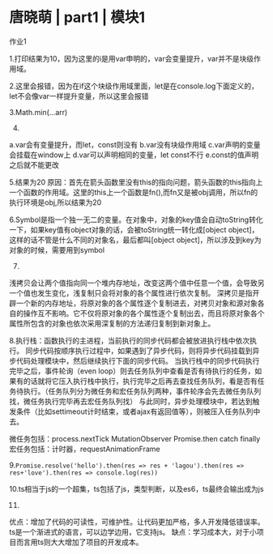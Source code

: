 # 唐晓萌 | part1 | 模块1
作业1

1.打印结果为10，因为这里的i是用var申明的，var会变量提升，var并不是块级作用域。

2.这里会报错，因为在if这个块级作用域里面，let是在console.log下面定义的，let不会像var一样提升变量，所以这里会报错

3.Math.min(...arr)

4.
a.var会有变量提升，而let，const则没有
b.var没有块级作用域
c.var声明的变量会挂载在window上
d.var可以声明相同的变量，let const不行
e.const的值声明之后就不能更改

5.结果为20    原因：首先在箭头函数里没有this的指向问题，箭头函数的this指向上一个函数的作用域。这里的this上一个函数是fn(),而fn又是被obj调用，所以fn的执行环境是obj,所以结果为20

6.Symbol是指一个独一无二的变量。在对象中，对象的key值会自动toString转化一下，如果key值有object对象的话，会被toString统一转化成[object object]，这样的话不管是什么不同的对象名，最后都叫[object object]，所以涉及到key为对象的时候，需要用到symbol

7.
浅拷贝会让两个值指向同一个堆内存地址，改变这两个值中任意一个值，会导致另一个值也发生变化，浅复制只会将对象的各个属性进行依次复制。
深拷贝是指开辟一个新的内存地址，将原对象的各个属性逐个复制进去，对拷贝对象和源对象各自的操作互不影响。它不仅将原对象的各个属性逐个复制出去，而且将原对象各个属性所包含的对象也依次采用深复制的方法递归复制到新对象上。

8.执行栈：函数执行的主进程，当前执行的同步代码都会被放进执行栈中依次执行。
同步代码按顺序执行过程中，如果遇到了异步代码，则将异步代码挂载到异步代码处理模块中，然后继续执行下面的同步代码。
当执行栈中的同步代码执行完毕之后，事件轮询（even loop）则去任务队列中查看是否有待执行的任务，如果有的话就将它压入执行栈中执行，执行完毕之后再去查找任务队列，看是否有任务待执行。（任务队列分为微任务和宏任务队列两种，事件轮序会先去微任务队列找，微任务执行完毕再去宏任务队列找）
与此同时，异步处理模块中，若达到触发条件（比如settimeout计时结束，或者ajax有返回值等），则被压入任务队列中去。

微任务包括：process.nextTick  MutationObserver   Promise.then catch finally
宏任务包括：计时器，requestAnimationFrame

9.`Promise.resolve('hello').then(res => res + 'lagou').then(res => res+'love').then(res => console.log(res))`

10.ts相当于js的一个超集，ts包括了js，类型判断，以及es6，ts最终会输出成为js

11.
优点：增加了代码的可读性，可维护性。让代码更加严格，多人开发降低错误率。ts是一个渐进式的语言，可以边学边用，它支持js。
缺点：学习成本大，对于小项目而言用ts则大大增加了项目的开发成本。